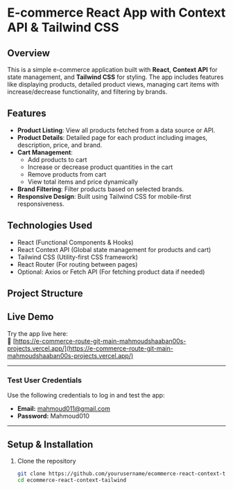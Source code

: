 # E-commerce React App with Context API & Tailwind CSS

## Overview

This is a simple e-commerce application built with **React**, **Context API** for state management, and **Tailwind CSS** for styling. The app includes features like displaying products, detailed product views, managing cart items with increase/decrease functionality, and filtering by brands.

## Features

- **Product Listing**: View all products fetched from a data source or API.
- **Product Details**: Detailed page for each product including images, description, price, and brand.
- **Cart Management**:
  - Add products to cart
  - Increase or decrease product quantities in the cart
  - Remove products from cart
  - View total items and price dynamically
- **Brand Filtering**: Filter products based on selected brands.
- **Responsive Design**: Built using Tailwind CSS for mobile-first responsiveness.

## Technologies Used

- React (Functional Components & Hooks)
- React Context API (Global state management for products and cart)
- Tailwind CSS (Utility-first CSS framework)
- React Router (For routing between pages)
- Optional: Axios or Fetch API (For fetching product data if needed)

## Project Structure


## Live Demo

Try the app live here:  
🔗 [https://e-commerce-route-git-main-mahmoudshaaban00s-projects.vercel.app/](https://e-commerce-route-git-main-mahmoudshaaban00s-projects.vercel.app/)

---

### Test User Credentials

Use the following credentials to log in and test the app:

- **Email:** mahmoud011@gmail.com  
- **Password:** Mahmoud010

---

## Setup & Installation

1. Clone the repository  
   ```bash
   git clone https://github.com/yourusername/ecommerce-react-context-tailwind.git
   cd ecommerce-react-context-tailwind
